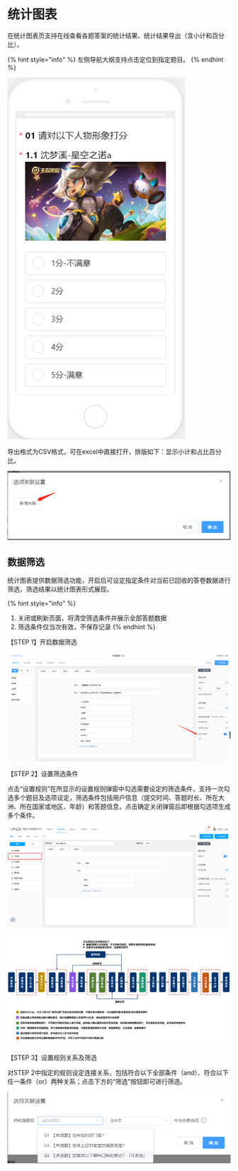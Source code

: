 # 统计图表

在统计图表页支持在线查看各题答案的统计结果、统计结果导出（含小计和百分比）。

{% hint style="info" %}
左侧导航大纲支持点击定位到指定题目。
{% endhint %}

![&#x7EDF;&#x8BA1;&#x56FE;&#x8868;](../../.gitbook/assets/image%20%2849%29.png)

导出格式为CSV格式，可在excel中直接打开，排版如下：显示小计和占比百分比。

![&#x5BFC;&#x51FA;&#x7EDF;&#x8BA1;&#x7ED3;&#x679C;](../../.gitbook/assets/image%20%28175%29.png)

## 数据筛选

统计图表提供数据筛选功能，开启后可设定指定条件对当前已回收的答卷数据进行筛选，筛选结果以统计图表形式展现。

{% hint style="info" %}
1. 关闭或刷新页面，将清空筛选条件并展示全部答题数据 
2. 筛选条件仅当次有效，不保存记录
{% endhint %}

【STEP 1】开启数据筛选

![&#x5728;&#x7EDF;&#x8BA1;&#x56FE;&#x8868;&#x9875;&#x542F;&#x7528;&#x6570;&#x636E;&#x7B5B;&#x9009;](../../.gitbook/assets/image%20%28159%29.png)

【STEP 2】设置筛选条件

点击“设置规则”在所显示的设置规则弹窗中勾选需要设定的筛选条件，支持一次勾选多个题目及选项设定，筛选条件包括用户信息（提交时间、答题时长、所在大洲、所在国家或地区、年龄）和答题信息，点击确定关闭弹窗后即根据勾选项生成多个条件。

![&#x70B9;&#x51FB;&#x201C;&#x8BBE;&#x7F6E;&#x89C4;&#x5219;&#x201D;&#x663E;&#x793A;&#x5F39;&#x7A97;](../../.gitbook/assets/image%20%2854%29.png)

![&#x8BBE;&#x7F6E;&#x89C4;&#x5219;&#x5F39;&#x7A97;](../../.gitbook/assets/image%20%289%29.png)

【STEP 3】设置规则关系及筛选

对STEP 2中指定的规则设定连接关系，包括符合以下全部条件（and）、符合以下任一条件（or）两种关系；点击下方的“筛选”按钮即可进行筛选。

![&#x8BBE;&#x7F6E;&#x89C4;&#x5219;&#x5173;&#x7CFB;&#x53CA;&#x7B5B;&#x9009;](../../.gitbook/assets/image%20%2839%29.png)





